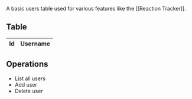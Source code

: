 A basic users table used for various features like the [[Reaction Tracker]].

## Table

| Id  | Username |
| --- | -------- |

## Operations
- List all users
- Add user
- Delete user